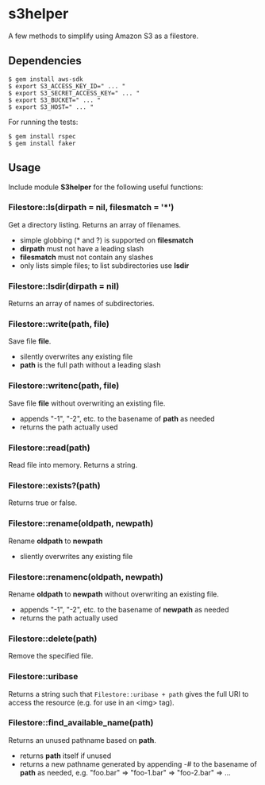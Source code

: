 s3helper
========

A few methods to simplify using Amazon S3 as a filestore.

## Dependencies

    $ gem install aws-sdk
    $ export S3_ACCESS_KEY_ID=" ... "
    $ export S3_SECRET_ACCESS_KEY=" ... "
    $ export S3_BUCKET=" ... "
    $ export S3_HOST=" ... "


For running the tests:

    $ gem install rspec
    $ gem install faker

## Usage

Include module **S3helper** for the following useful functions:

### Filestore::ls(dirpath = nil, filesmatch = '\*')

Get a directory listing. Returns an array of filenames.

- simple globbing (\* and ?) is supported on **filesmatch**
- **dirpath** must not have a leading slash
- **filesmatch** must not contain any slashes
- only lists simple files; to list subdirectories use **lsdir**

### Filestore::lsdir(dirpath = nil)

Returns an array of names of subdirectories.

### Filestore::write(path, file)

Save file **file**.

- silently overwrites any existing file
- **path** is the full path without a leading slash

### Filestore::writenc(path, file)

Save file **file** without overwriting an existing file.

- appends "-1", "-2", etc. to the basename of **path** as needed
- returns the path actually used

### Filestore::read(path)

Read file into memory. Returns a string.

### Filestore::exists?(path)

Returns true or false.

### Filestore::rename(oldpath, newpath)

Rename **oldpath** to **newpath**

- sliently overwrites any existing file

### Filestore::renamenc(oldpath, newpath)

Rename **oldpath** to **newpath** without overwriting an existing file.

- appends "-1", "-2", etc. to the basename of **newpath** as needed
- returns the path actually used

### Filestore::delete(path)

Remove the specified file.

### Filestore::uribase

Returns a string such that `Filestore::uribase + path` gives the full URI to access the resource (e.g. for use in an &lt;img&gt; tag).

### Filestore::find\_available\_name(path)

Returns an unused pathname based on **path**.

- returns **path** itself if unused
- returns a new pathname generated by appending -# to the basename of **path** as needed, e.g. "foo.bar" => "foo-1.bar" => "foo-2.bar" => ...

